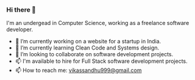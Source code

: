 ### Hi there 👋

I'm an undergead in Computer Science, working as a freelance software developer.

- 🔭 I’m currently working on a website for a startup in India.
- 🌱 I’m currently learning Clean Code and Systems design.
- 👯 I’m looking to collaborate on software development projects.
- 📫 I'm available to hire for Full Stack software development projects.
- 📫 How to reach me: vikassandhu999@gmail.com 

<!--
**vikassandhu999/vikassandhu999** is a ✨ _special_ ✨ repository because its `README.md` (this file) appears on your GitHub profile.

Here are some ideas to get you started:

- 🔭 I’m currently working on ...
- 🌱 I’m currently learning ...
- 👯 I’m looking to collaborate on ...
- 🤔 I’m looking for help with ...
- 💬 Ask me about ...
- 📫 How to reach me: ...
- 😄 Pronouns: ...
- ⚡ Fun fact: ...
-->
